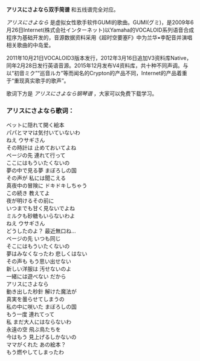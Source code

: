 

**アリスにさよなら双手简谱** 和五线谱完全对应。

_アリスにさよなら_
是虚拟女性歌手软件GUMI的歌曲。GUMI(グミ)，是2009年6月26日Internet(株式会社インターネット)以Yamaha的VOCALOID系列语音合成程序为基础开发的，音源数据资料采用《超时空要塞F》中为兰华•李配音并演唱相关歌曲的中岛爱。

2011年10月21日VOCALOID3版本发行，2012年3月16日追加V3资料库Native，同年2月28日发行英语音源。2015年12月发布V4资料库，共十种不同声调。与以“初音ミク”“巡音ルカ”等而闻名的Crypton的产品不同，Internet的产品着重于“重现真实歌手的歌声”。

歌词下方是 _アリスにさよなら钢琴谱_ ，大家可以免费下载学习。

### アリスにさよなら歌词：

ベットに隠れて開く絵本  
パパとママは気付いていないわ  
ねえ ウサギさん  
その時計は 止めておいてよね  
ページの先 連れて行って  
ここにはもういたくないの  
夢の中で見る夢 まぼろしの国  
その声が 私には聞こえる  
真夜中の冒険に ドキドキしちゃう  
この続き 教えてよ  
夜が明けるその前に  
いつまでも甘く見ないでよね  
ミルクも砂糖もいらないわよ  
ねえ ウサギさん  
どうしたのよ？ 最近無口ね…  
ページの先 いつも同じ  
そこにはもういたくないの  
夢はみなくなったわ 悲しくはない  
その声も もう思い出せない  
新しい洋服は 汚せないのよ  
一緒には遊べない だから  
アリスにさよなら  
動き出した秒針 解けた魔法が  
真実を曇らせてしまうの  
私の中に咲いた まぼろしの国  
もう一度 連れてって  
私 まだ大人にはならないわ  
永遠の空 飛ぶ鳥たちを  
今はもう 見上げるしかないの  
ママがくれた あの絵本？  
もう燃やしてしまったわ


